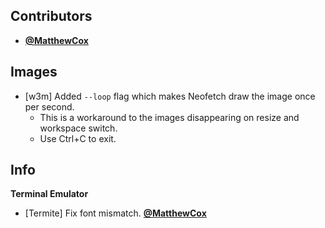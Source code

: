 ## Contributors

- **[@MatthewCox](https://github.com/MatthewCox)**


## Images

- [w3m] Added `--loop` flag which makes Neofetch draw the image once per second.
    - This is a workaround to the images disappearing on resize and workspace switch.
    - Use Ctrl+C to exit.


## Info

**Terminal Emulator**

- [Termite] Fix font mismatch. **[@MatthewCox](https://github.com/MatthewCox)**

